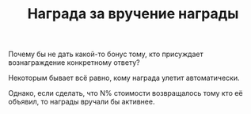 ﻿---
title: "Награда за вручение награды"
se.owner.user_id: 32793
se.owner.display_name: "iluxa1810"
se.owner.link: "https://ru.meta.stackoverflow.com/users/32793/iluxa1810"
se.link: "https://ru.meta.stackoverflow.com/questions/9835/%d0%9d%d0%b0%d0%b3%d1%80%d0%b0%d0%b4%d0%b0-%d0%b7%d0%b0-%d0%b2%d1%80%d1%83%d1%87%d0%b5%d0%bd%d0%b8%d0%b5-%d0%bd%d0%b0%d0%b3%d1%80%d0%b0%d0%b4%d1%8b"
se.question_id: 9835
se.post_type: question
se.score: -5
---
<p>Почему бы не дать какой-то бонус тому, кто присуждает вознаграждение конкретному ответу?</p>

<p>Некоторым бывает всё равно, кому награда улетит автоматически.</p>

<p>Однако, если сделать, что N% стоимости возвращалось тому кто её объявил, то награды вручали бы активнее.</p>
